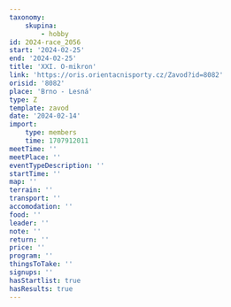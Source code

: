 ```yaml
---
taxonomy:
    skupina:
        - hobby
id: 2024-race_2056
start: '2024-02-25'
end: '2024-02-25'
title: 'XXI. O-mikron'
link: 'https://oris.orientacnisporty.cz/Zavod?id=8082'
orisid: '8082'
place: 'Brno - Lesná'
type: Z
template: zavod
date: '2024-02-14'
import:
    type: members
    time: 1707912011
meetTime: ''
meetPlace: ''
eventTypeDescription: ''
startTime: ''
map: ''
terrain: ''
transport: ''
accomodation: ''
food: ''
leader: ''
note: ''
return: ''
price: ''
program: ''
thingsToTake: ''
signups: ''
hasStartlist: true
hasResults: true
---
```


